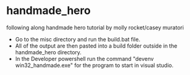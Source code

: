 # handmade_hero
 following along handmade hero tutorial by molly rocket/casey muratori


* Go to the misc directory and run the build.bat file.
* All of the output are then pasted into a build folder outside in the handmade_hero directory.
* In the Developer powershell run the command "devenv win32_handmade.exe" for the program to start in visual studio.
